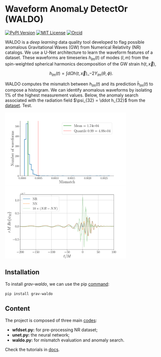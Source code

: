 # **Waveform AnomaLy DetectOr (WALDO)**

[![PyPI Version](https://img.shields.io/pypi/v/grav-waldo?color=)](https://pypi.org/project/grav-waldo/)
[![MIT License](https://img.shields.io/badge/license-MIT-blue.svg)](https://github.com/tiberioap/grav_waldo/blob/main/LICENSE)
[![Orcid](https://img.shields.io/badge/orcid-A6CE39?style=flat&logo=orcid&logoColor=black)](https://orcid.org/0000-0003-1856-6881)

WALDO is a *deep learning* data quality tool developed to flag possible anomalous Gravitational Waves (GW) from Numerical Relativity (NR) catalogs.
We use a U-Net architecture to learn the waveform features of a dataset. These waveforms are timeseries $h_{lm}(t)$ of modes $(l,m)$ from the spin-weighted spherical harmonics decomposition of the GW strain $h(t,\vec x)$,

$$h_{lm}(t) = \int d\Omega h(t, \vec x)\_{-2}Y_{lm}(\theta, \phi) .$$ 

WALDO computes the mismatch between $h_{lm}(t)$ and its prediction $\bar h_{lm}(t)$ to compose a histogram. We can identify anomalous waveforms by isolating 1% of the highest measurement values. Below, the anomaly search associated with the radiation field $\psi_{32} = \ddot h_{32}$ from the [dataset](https://github.com/tiberioap/waldo/blob/main/simulations_ID.txt). Test.

<p float="central">
  <img src="figs/hist.png" width="400" />
  <img src="figs/wf.png" width="400" /> 
</p>

## Installation

To install *grav-waldo*, we can use the pip [command](https://pypi.org/project/grav-waldo/):

```pip install grav-waldo```

## Content

The project is composed of three main [codes](https://github.com/tiberioap/waldo/tree/main/waldo):
* **wfdset.py:** for pre-processing NR dataset;
* **unet.py:** the neural network;
* **waldo.py:** for mismatch evaluation and anomaly search.

Check the tutorials in [docs](https://github.com/tiberioap/waldo/tree/main/docs).
